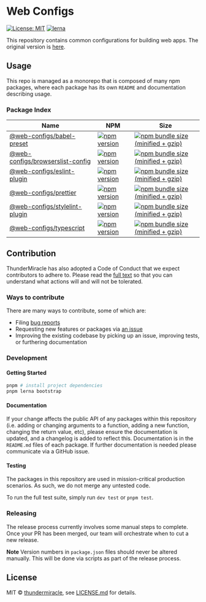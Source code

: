 [comment]: # (NOTE: This file is generated and should not be modify directly. Update `templates/ROOT_README.hbs.md` instead)

# Web Configs

[![License: MIT](https://img.shields.io/badge/License-MIT-green.svg)](LICENSE.md)
[![lerna](https://img.shields.io/badge/maintained%20with-lerna-cc00ff.svg)](https://lernajs.io/)

This repository contains common configurations for building web apps. The original version is [here](https://github.com/shopify/web-configs/).

## Usage

This repo is managed as a monorepo that is composed of many npm packages, where each package has its own `README` and documentation describing usage.

### Package Index

| Name | NPM | Size |
| ------- | --- | --- |
| [@web-configs/babel-preset](packages/babel-preset) | [![npm version](https://badge.fury.io/js/%40web-configs%2Fbabel-preset.svg)](https://badge.fury.io/js/%40web-configs%2Fbabel-preset) | [![npm bundle size (minified + gzip)](https://img.shields.io/bundlephobia/minzip/%40web-configs%2Fbabel-preset.svg)](https://img.shields.io/bundlephobia/minzip/%40web-configs%2Fbabel-preset.svg) |
| [@web-configs/browserslist-config](packages/browserslist-config) | [![npm version](https://badge.fury.io/js/%40web-configs%2Fbrowserslist-config.svg)](https://badge.fury.io/js/%40web-configs%2Fbrowserslist-config) | [![npm bundle size (minified + gzip)](https://img.shields.io/bundlephobia/minzip/%40web-configs%2Fbrowserslist-config.svg)](https://img.shields.io/bundlephobia/minzip/%40web-configs%2Fbrowserslist-config.svg) |
| [@web-configs/eslint-plugin](packages/eslint-plugin) | [![npm version](https://badge.fury.io/js/%40web-configs%2Feslint-plugin.svg)](https://badge.fury.io/js/%40web-configs%2Feslint-plugin) | [![npm bundle size (minified + gzip)](https://img.shields.io/bundlephobia/minzip/%40web-configs%2Feslint-plugin.svg)](https://img.shields.io/bundlephobia/minzip/%40web-configs%2Feslint-plugin.svg) |
| [@web-configs/prettier](packages/prettier-config) | [![npm version](https://badge.fury.io/js/%40web-configs%2Fprettier.svg)](https://badge.fury.io/js/%40web-configs%2Fprettier) | [![npm bundle size (minified + gzip)](https://img.shields.io/bundlephobia/minzip/%40web-configs%2Fprettier.svg)](https://img.shields.io/bundlephobia/minzip/%40web-configs%2Fprettier.svg) |
| [@web-configs/stylelint-plugin](packages/stylelint-plugin) | [![npm version](https://badge.fury.io/js/%40web-configs%2Fstylelint-plugin.svg)](https://badge.fury.io/js/%40web-configs%2Fstylelint-plugin) | [![npm bundle size (minified + gzip)](https://img.shields.io/bundlephobia/minzip/%40web-configs%2Fstylelint-plugin.svg)](https://img.shields.io/bundlephobia/minzip/%40web-configs%2Fstylelint-plugin.svg) |
| [@web-configs/typescript](packages/typescript-configs) | [![npm version](https://badge.fury.io/js/%40web-configs%2Ftypescript.svg)](https://badge.fury.io/js/%40web-configs%2Ftypescript) | [![npm bundle size (minified + gzip)](https://img.shields.io/bundlephobia/minzip/%40web-configs%2Ftypescript.svg)](https://img.shields.io/bundlephobia/minzip/%40web-configs%2Ftypescript.svg) |

## Contribution

ThunderMiracle has also adopted a Code of Conduct that we expect contributors to adhere to. Please read the [full text](./CODE_OF_CONDUCT.md) so that you can understand what actions will and will not be tolerated.

### Ways to contribute

There are many ways to contribute, some of which are:

- Filing [bug reports](https://github.com/thundermiracle/web-configs/issues/new?template=BUG_REPORT.md)
- Requesting new features or packages via [an issue](https://github.com/thundermiracle/web-configs/issues/new/choose)
- Improving the existing codebase by picking up an issue, improving tests, or furthering documentation

### Development

#### Getting Started

```bash
pnpm # install project dependencies
pnpm lerna bootstrap
```

#### Documentation

If your change affects the public API of any packages within this repository (i.e. adding or changing arguments to a function, adding a new function, changing the return value, etc), please ensure the documentation is updated,  and a changelog is added to reflect this. Documentation is in the `README.md` files of each package. If further documentation is needed please communicate via a GitHub issue.

#### Testing

The packages in this repository are used in mission-critical production scenarios. As such, we do not merge any untested code. 

To run the full test suite, simply run `dev test` or `pnpm test`.

### Releasing

The release process currently involves some manual steps to complete. Once your PR has been merged, our team will orchestrate when to cut a new release.

**Note** Version numbers in `package.json` files should never be altered manually. This will be done via scripts as part of the release process.

## License

MIT &copy; [thundermiracle](https://thundermiracle.com/), see [LICENSE.md](LICENSE.md) for details.
